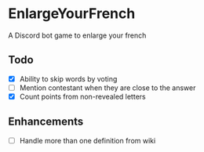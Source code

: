 # EnlargeYourFrench
A Discord bot game to enlarge your french


## Todo

- [x] Ability to skip words by voting
- [ ] Mention contestant when they are close to the answer
- [x] Count points from non-revealed letters

## Enhancements

- [ ] Handle more than one definition from wiki
